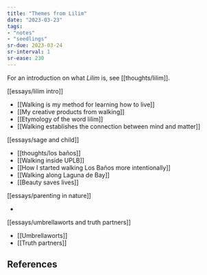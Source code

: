 ```yaml
---
title: "Themes from Lilim"
date: "2023-03-23"
tags:
- "notes"
- "seedlings"
sr-due: 2023-03-24
sr-interval: 1
sr-ease: 230
---
```


For an introduction on what *Lilim* is, see [[thoughts/lilim]].

[[essays/lilim intro]]

- [[Walking is my method for learning how to live]]
- [[My creative products from walking]]
- [[Etymology of the word lilim]]
- [[Walking establishes the connection between mind and matter]]

[[essays/sage and child]]

- [[thoughts/los baños]]
- [[Walking inside UPLB]]
- [[How I started walking Los Baños more intentionally]]
- [[Walking along Laguna de Bay]]
- [[Beauty saves lives]]

[[essays/parenting in nature]]

- 

[[essays/umbrellaworts and truth partners]]

- [[Umbrellaworts]]
- [[Truth partners]]

## References